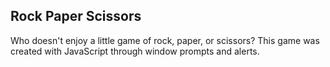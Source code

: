 ## Rock Paper Scissors

Who doesn't enjoy a little game of rock, paper, or scissors? This game was created with JavaScript through window prompts and alerts.